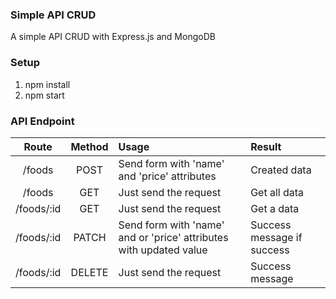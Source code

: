 ### Simple API CRUD

A simple API CRUD with Express.js and MongoDB

### Setup
1. npm install
2. npm start

### API Endpoint

| Route | Method | Usage | Result |
| :---: | :---:| :--- | :---|
|/foods | POST | Send form with 'name' and 'price' attributes | Created data |
|/foods | GET | Just send the request | Get all data |
|/foods/:id | GET | Just send the request | Get a data |
|/foods/:id | PATCH | Send form with 'name' and or 'price' attributes with updated value | Success message if success |
| /foods/:id | DELETE | Just send the request | Success message |
